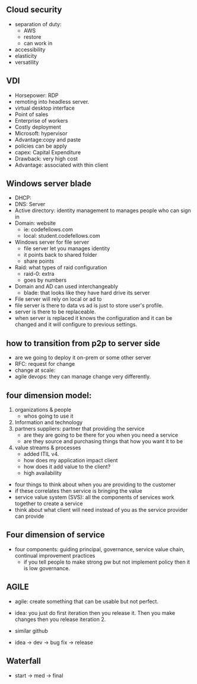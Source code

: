 ## Cloud security
- separation of duty:
    - AWS
    - restore
    - can work in 
- accessibility
- elasticity
- versatility

## VDI
- Horsepower: RDP
- remoting into headless server.
- virtual desktop interface
- Point of sales
- Enterprise of workers 
- Costly deployment
- Microsoft: hypervisor
- Advantage:copy and paste
- policies can be apply
- capex: Capital Expenditure
- Drawback: very high cost
- Advantage: associated with thin client 

## Windows server blade
- DHCP:
- DNS: Server
- Active directory: identity management to manages people who can sign in 
- Domain: website 
    - ie: codefellows.com
    - local: student.codefellows.com
- Windows server for file server
    - file server let you manages identity
    - it points back to shared folder
    - share points
- Raid: what types of raid configuration
    - raid-0: extra 
    - goes by numbers
- Domain and AD can used interchangeably 
    - blade: that looks like they have hard drive its server
- File server will rely on local or ad to 
- file server is there to data vs ad is just to store user's profile.
- server is there to be replaceable.
- when server is replaced it knows the configuration and it can be changed and it will configure to previous settings.

## how to transition from p2p to server side
- are we going to deploy it on-prem or some other server
- RFC: request for change
- change at scale:
- agile devops: they can manage change very differently.


## four dimension model: 
1. organizations & people
    - whos going to use it
2. Information and technology
3. partners suppliers: partner that providing the service
    - are they are going to be there for you when you need a service
    - are they source and purchasing things that how you want it to be
4. value streams & processes
    - added ITIL v4.
    - how does my application impact client
    - how does it add value to the client?
    - high availability
- four things to think about when you are providing to the customer
- if these correlates then service is bringing the value
- service value system (SVS): all the components of services work together to create a service
- think about what client will need instead of you as the service provider can provide

## Four dimension of service
- four components: guiding principal, governance, service value chain, continual improvement practices
    - if you tell people to make strong pw but not implement policy then it is low governance.

## AGILE
- agile: create something that can be usable but not perfect. 
- idea: you just do first iteration then you release it. Then you make changes then you release iteration 2.
- similar github 

- idea -> dev -> bug fix -> release

## Waterfall
- start -> med -> final
